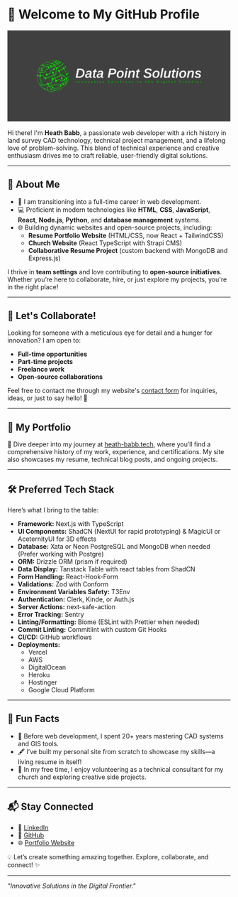 # 👋 Welcome to My GitHub Profile

![Data Point Solutions Logo](./OriginalLogo.svg)

Hi there! I'm **Heath Babb**, a passionate web developer with a rich history in land survey CAD technology, technical project management, and a lifelong love of problem-solving. This blend of technical experience and creative enthusiasm drives me to craft reliable, user-friendly digital solutions.

---

## 🚀 About Me
- 🌱 I am transitioning into a full-time career in web development.
- 💻 Proficient in modern technologies like **HTML**, **CSS**, **JavaScript**, **React**, **Node.js**, **Python**, and **database management** systems.
- 🌐 Building dynamic websites and open-source projects, including:
  - **Resume Portfolio Website** (HTML/CSS, now React + TailwindCSS)
  - **Church Website** (React TypeScript with Strapi CMS)
  - **Collaborative Resume Project** (custom backend with MongoDB and Express.js)

I thrive in **team settings** and love contributing to **open-source initiatives**. Whether you’re here to collaborate, hire, or just explore my projects, you're in the right place!

---

## 🎯 Let's Collaborate!
Looking for someone with a meticulous eye for detail and a hunger for innovation? I am open to:
- **Full-time opportunities**
- **Part-time projects**
- **Freelance work**
- **Open-source collaborations**

Feel free to contact me through my website's [contact form](https://heath-babb.tech/contact) for inquiries, ideas, or just to say hello! 🤝

---

## 📂 My Portfolio
🌟 Dive deeper into my journey at [heath-babb.tech](https://heath-babb.tech), where you’ll find a comprehensive history of my work, experience, and certifications. My site also showcases my resume, technical blog posts, and ongoing projects.

---

## 🛠️ Preferred Tech Stack
Here’s what I bring to the table:
- **Framework:** Next.js with TypeScript
- **UI Components:** ShadCN (NextUI for rapid prototyping) & MagicUI or AceternityUI for 3D effects
- **Database:** Xata or Neon PostgreSQL and MongoDB when needed (Prefer working with Postgre)
- **ORM:** Drizzle ORM (prism if required)
- **Data Display:** Tanstack Table with react tables from ShadCN
- **Form Handling:** React-Hook-Form
- **Validations:** Zod with Conform
- **Environment Variables Safety:** T3Env
- **Authentication:** Clerk, Kinde, or Auth.js
- **Server Actions:** next-safe-action
- **Error Tracking:** Sentry
- **Linting/Formatting:** Biome (ESLint with Prettier when needed)
- **Commit Linting:** Commitlint with custom Git Hooks
- **CI/CD:** GitHub workflows
- **Deployments:**
    - Vercel
    - AWS
    - DigitalOcean
    - Heroku
    - Hostinger
    - Google Cloud Platform

---

## 🌟 Fun Facts
- 📐 Before web development, I spent 20+ years mastering CAD systems and GIS tools.
- 🖋️ I’ve built my personal site from scratch to showcase my skills—a living resume in itself!
- 🎸 In my free time, I enjoy volunteering as a technical consultant for my church and exploring creative side projects.

---

## 📬 Stay Connected
- 🔗 [LinkedIn](https://linkedin.com/in/heath-babb)
- 🐙 [GitHub](https://github.com/hbabb)
- 🌐 [Portfolio Website](https://heath-babb.tech)

💡 Let’s create something amazing together. Explore, collaborate, and connect! ✨

---

*"Innovative Solutions in the Digital Frontier."*

